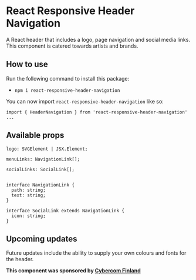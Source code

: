 # React Responsive Header Navigation

A React header that includes a logo, page navigation and social media links. This component is catered towards artists and brands.

## How to use

Run the following command to install this package:

- `npm i react-responsive-header-navigation`

You can now import `react-responsive-header-navigation` like so:

```
import { HeaderNavigation } from 'react-responsive-header-navigation'
...
```

## Available props

```
logo: SVGElement | JSX.Element;

menuLinks: NavigationLink[];

socialLinks: SocialLink[];


interface NavigationLink {
  path: string;
  text: string;
}

interface SocialLink extends NavigationLink {
  icon: string;
}

```

## Upcoming updates

Future updates include the ability to supply your own colours and fonts for the header.

**This component was sponsored by [Cybercom Finland](https://www.cybercom.com/fi)**
